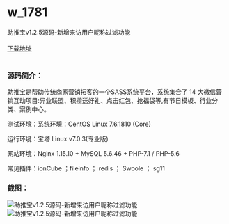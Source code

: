 # w_1781
助推宝v1.2.5源码-新增来访用户昵称过滤功能
<br/></br>
[下载地址](https://www.uuid2.com/1781.html "下载地址")
<br/></br>
<h3>源码简介：</h3>
<p>助推宝是帮助传统商家营销拓客的一个SASS系统平台，系统集合了 14 大微信营销互动项目:异业联盟、积攒送好礼、点击红包、抢福袋等,有节日模板、行业分类、案例中心。<p>
<p>测试环境：系统环境：CentOS Linux 7.6.1810 (Core)<p>
<p>运行环境：宝塔 Linux v7.0.3(专业版)<p>
<p>网站环境：Nginx 1.15.10 + MySQL 5.6.46 + PHP-7.1 / PHP-5.6<p>
<p>常见插件：ionCube ；fileinfo ； redis ； Swoole ； sg11<p>
<h3>截图：</h3>
<img src="https://www.uuid2.com/wp-content/uploads/img/202111/ad888bf491.png" alt="助推宝v1.2.5源码-新增来访用户昵称过滤功能"><img src="https://www.uuid2.com/wp-content/uploads/img/202111/f00a7a2541.jpeg" alt="助推宝v1.2.5源码-新增来访用户昵称过滤功能">
